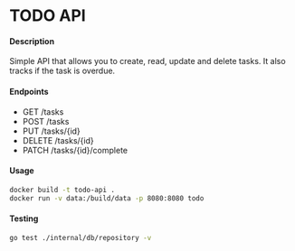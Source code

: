 # TODO API

#### Description
Simple API that allows you to create, read, update and delete tasks.
It also tracks if the task is overdue.

#### Endpoints
- GET /tasks
- POST /tasks
- PUT /tasks/{id}
- DELETE /tasks/{id}
- PATCH /tasks/{id}/complete

#### Usage
```bash
docker build -t todo-api .
docker run -v data:/build/data -p 8080:8080 todo

```

#### Testing
```bash
go test ./internal/db/repository -v
```
